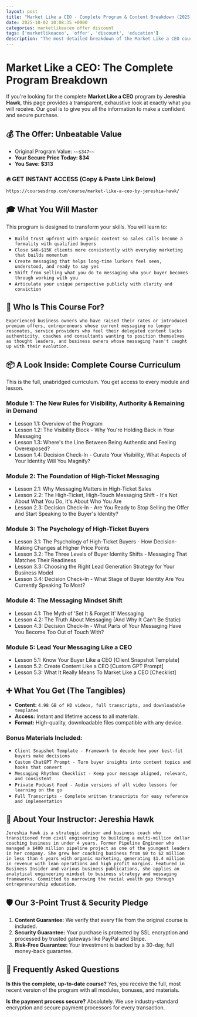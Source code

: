 ```yaml
---
layout: post
title: "Market Like a CEO - Complete Program & Content Breakdown (2025)"
date: 2025-10-02 10:08:35 +0000
categories: marketlikeaceo offer discount
tags: ['marketlikeaceo', 'offer', 'discount', 'education']
description: "The most detailed breakdown of the Market Like a CEO course online. See every module and lesson you'll get. ✅ Secure Payment ✅ 30-Day Guarantee."
---
```



# Market Like a CEO: The Complete Program Breakdown

If you're looking for the complete **Market Like a CEO** program by **Jereshia Hawk**, this page provides a transparent, exhaustive look at exactly what you will receive. Our goal is to give you all the information to make a confident and secure purchase.

## 💰 The Offer: Unbeatable Value
- Original Program Value: `~~$347~~`
- **Your Secure Price Today: $34**
- **You Save: $313**

### 🔥 GET INSTANT ACCESS (Copy & Paste Link Below)
`https://coursesdrop.com/course/market-like-a-ceo-by-jereshia-hawk/`

## 🎓 What You Will Master
This program is designed to transform your skills. You will learn to:
- `Build trust upfront with organic content so sales calls become a formality with qualified buyers`
- `Close $4K–$15K clients more consistently with everyday marketing that builds momentum`
- `Create messaging that helps long-time lurkers feel seen, understood, and ready to say yes`
- `Shift from selling what you do to messaging who your buyer becomes through working with you`
- `Articulate your unique perspective publicly with clarity and conviction`

## 🎯 Who Is This Course For?
`Experienced business owners who have raised their rates or introduced premium offers, entrepreneurs whose current messaging no longer resonates, service providers who feel their delegated content lacks authenticity, coaches and consultants wanting to position themselves as thought leaders, and business owners whose messaging hasn't caught up with their evolution.`

## 📦 A Look Inside: Complete Course Curriculum
This is the full, unabridged curriculum. You get access to every module and lesson.

### Module 1: The New Rules for Visibility, Authority & Remaining in Demand
- Lesson 1.1: Overview of the Program
- Lesson 1.2: The Visibility Block - Why You're Holding Back in Your Messaging
- Lesson 1.3: Where's the Line Between Being Authentic and Feeling Overexposed?
- Lesson 1.4: Decision Check-In - Curate Your Visibility, What Aspects of Your Identity Will You Magnify?

### Module 2: The Foundation of High-Ticket Messaging
- Lesson 2.1: Why Messaging Matters in High-Ticket Sales
- Lesson 2.2: The High-Ticket, High-Touch Messaging Shift - It's Not About What You Do, It's About Who You Are
- Lesson 2.3: Decision Check-In - Are You Ready to Stop Selling the Offer and Start Speaking to the Buyer's Identity?

### Module 3: The Psychology of High-Ticket Buyers
- Lesson 3.1: The Psychology of High-Ticket Buyers - How Decision-Making Changes at Higher Price Points
- Lesson 3.2: The Three Levels of Buyer Identity Shifts - Messaging That Matches Their Readiness
- Lesson 3.3: Choosing the Right Lead Generation Strategy for Your Business Model
- Lesson 3.4: Decision Check-In - What Stage of Buyer Identity Are You Currently Speaking To Most?

### Module 4: The Messaging Mindset Shift
- Lesson 4.1: The Myth of 'Set It & Forget It' Messaging
- Lesson 4.2: The Truth About Messaging (And Why It Can't Be Static)
- Lesson 4.3: Decision Check-In - What Parts of Your Messaging Have You Become Too Out of Touch With?

### Module 5: Lead Your Messaging Like a CEO
- Lesson 5.1: Know Your Buyer Like a CEO [Client Snapshot Template]
- Lesson 5.2: Create Content Like a CEO [Custom GPT Prompt]
- Lesson 5.3: What It Really Means To Market Like a CEO [Checklist]

## ➕ What You Get (The Tangibles)
- **Content:** `4.98 GB of HD videos, full transcripts, and downloadable templates`
- **Access:** Instant and lifetime access to all materials.
- **Format:** High-quality, downloadable files compatible with any device.

### Bonus Materials Included:
- `Client Snapshot Template - Framework to decode how your best-fit buyers make decisions`
- `Custom ChatGPT Prompt - Turn buyer insights into content topics and hooks that convert`
- `Messaging Rhythms Checklist - Keep your message aligned, relevant, and consistent`
- `Private Podcast Feed - Audio versions of all video lessons for learning on the go`
- `Full Transcripts - Complete written transcripts for easy reference and implementation`

## 👤 About Your Instructor: Jereshia Hawk
`Jereshia Hawk is a strategic advisor and business coach who transitioned from civil engineering to building a multi-million dollar coaching business in under 4 years. Former Pipeline Engineer who managed a $400 million pipeline project as one of the youngest leaders in her company. She grew her coaching business from $0 to $2 million in less than 4 years with organic marketing, generating $1.4 million in revenue with lean operations and high profit margins. Featured in Business Insider and various business publications, she applies an analytical engineering mindset to business strategy and messaging frameworks. Committed to narrowing the racial wealth gap through entrepreneurship education.`

## 🛡️ Our 3-Point Trust & Security Pledge
1.  **Content Guarantee:** We verify that every file from the original course is included.
2.  **Security Guarantee:** Your purchase is protected by SSL encryption and processed by trusted gateways like PayPal and Stripe.
3.  **Risk-Free Guarantee:** Your investment is backed by a 30-day, full money-back guarantee.

## 🙋 Frequently Asked Questions

**Is this the complete, up-to-date course?**
Yes, you receive the full, most recent version of the program with all modules, bonuses, and materials.

**Is the payment process secure?**
Absolutely. We use industry-standard encryption and secure payment processors for every transaction.
